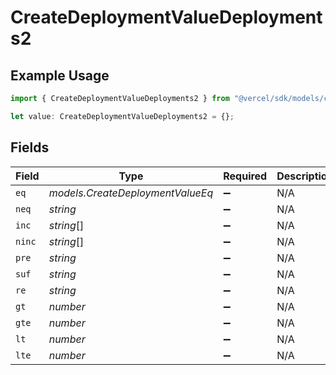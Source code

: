# CreateDeploymentValueDeployments2

## Example Usage

```typescript
import { CreateDeploymentValueDeployments2 } from "@vercel/sdk/models/createdeploymentop.js";

let value: CreateDeploymentValueDeployments2 = {};
```

## Fields

| Field                            | Type                             | Required                         | Description                      |
| -------------------------------- | -------------------------------- | -------------------------------- | -------------------------------- |
| `eq`                             | *models.CreateDeploymentValueEq* | :heavy_minus_sign:               | N/A                              |
| `neq`                            | *string*                         | :heavy_minus_sign:               | N/A                              |
| `inc`                            | *string*[]                       | :heavy_minus_sign:               | N/A                              |
| `ninc`                           | *string*[]                       | :heavy_minus_sign:               | N/A                              |
| `pre`                            | *string*                         | :heavy_minus_sign:               | N/A                              |
| `suf`                            | *string*                         | :heavy_minus_sign:               | N/A                              |
| `re`                             | *string*                         | :heavy_minus_sign:               | N/A                              |
| `gt`                             | *number*                         | :heavy_minus_sign:               | N/A                              |
| `gte`                            | *number*                         | :heavy_minus_sign:               | N/A                              |
| `lt`                             | *number*                         | :heavy_minus_sign:               | N/A                              |
| `lte`                            | *number*                         | :heavy_minus_sign:               | N/A                              |